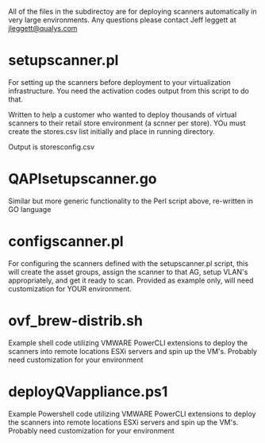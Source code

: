 All of the files in the subdirectoy are for deploying scanners automatically in very large environments.  Any questions please contact Jeff leggett at jleggett@qualys.com


setupscanner.pl
=============
For setting up the scanners before deployment to your virtualization infrastructure.  You need the activation codes output from this script to do that.  

Written to help a customer who wanted to deploy thousands of virtual scanners to their retail store environment (a scnner per store).  YOu must create the stores.csv list initially and place in running directory.

Output is storesconfig.csv

QAPIsetupscanner.go
===================
Similar but more generic functionality to the Perl script above, re-written in GO language

configscanner.pl
==============
For configuring the scanners defined with the setupscanner.pl script, this will create the asset groups, assign the scanner to that AG, setup VLAN's appropriately, and get it ready to scan.  Provided as example only, will need customization for YOUR environment.

ovf_brew-distrib.sh
==============
Example shell code utilizing VMWARE PowerCLI extensions to deploy the scanners into remote locations ESXi servers and spin up the VM's.  Probably need customization for your environment

deployQVappliance.ps1
==============
Example Powershell code utilizing VMWARE PowerCLI extensions to deploy the scanners into remote locations ESXi servers and spin up the VM's.  Probably need customization for your environment
